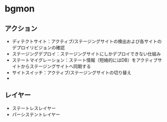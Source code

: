 # bgmon


## アクション

- ディテクトサイト：アクティブ/ステージングサイトの検出および各サイトのデプロイリビジョンの確認
- ステージングデプロイ：ステージングサイトにしかデプロイできない仕組み
- ステートマイグレーション：ステート情報（短絡的にはDB）をアクティブサイトからステージングサイトへ同期する
- サイトスイッチ：アクティブ/ステージングサイトの切り替え
- 

## レイヤー
- ステートレスレイヤー
- パーシステントレイヤー
